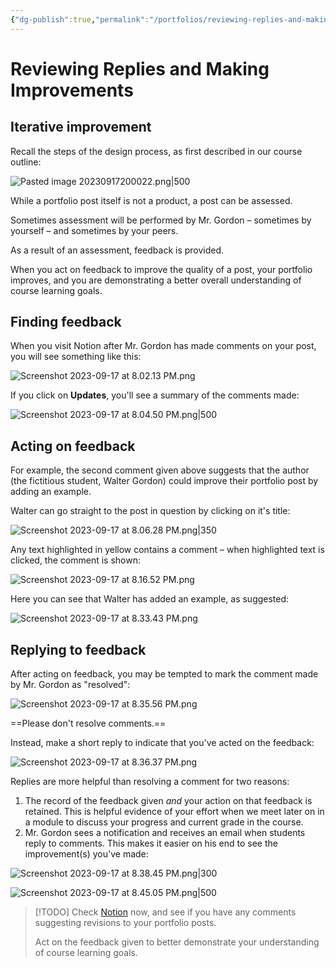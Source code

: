 ```yaml
---
{"dg-publish":true,"permalink":"/portfolios/reviewing-replies-and-making-improvements/","dgHomeLink":true}
---
```


# Reviewing Replies and Making Improvements

## Iterative improvement

Recall the steps of the design process, as first described in our course outline:

![Pasted image 20230917200022.png|500](/img/user/Media/Pasted%20image%2020230917200022.png)

While a portfolio post itself is not a product, a post can be assessed.

Sometimes assessment will be performed by Mr. Gordon – sometimes by yourself – and sometimes by your peers.

As a result of an assessment, feedback is provided.

When you act on feedback to improve the quality of a post, your portfolio improves, and you are demonstrating a better overall understanding of course learning goals.

## Finding feedback

When you visit Notion after Mr. Gordon has made comments on your post, you will see something like this:

![Screenshot 2023-09-17 at 8.02.13 PM.png](/img/user/Media/Screenshot%202023-09-17%20at%208.02.13%20PM.png)

If you click on **Updates**, you'll see a summary of the comments made:

![Screenshot 2023-09-17 at 8.04.50 PM.png|500](/img/user/Media/Screenshot%202023-09-17%20at%208.04.50%20PM.png)

## Acting on feedback

For example, the second comment given above suggests that the author (the fictitious student, Walter Gordon) could improve their portfolio post by adding an example. 

Walter can go straight to the post in question by clicking on it's title:

![Screenshot 2023-09-17 at 8.06.28 PM.png|350](/img/user/Media/Screenshot%202023-09-17%20at%208.06.28%20PM.png)

Any text highlighted in yellow contains a comment – when highlighted text is clicked, the comment is shown:

![Screenshot 2023-09-17 at 8.16.52 PM.png](/img/user/Media/Screenshot%202023-09-17%20at%208.16.52%20PM.png)

Here you can see that Walter has added an example, as suggested:

![Screenshot 2023-09-17 at 8.33.43 PM.png](/img/user/Media/Screenshot%202023-09-17%20at%208.33.43%20PM.png)

## Replying to feedback

After acting on feedback, you may be tempted to mark the comment made by Mr. Gordon as "resolved":

![Screenshot 2023-09-17 at 8.35.56 PM.png](/img/user/Media/Screenshot%202023-09-17%20at%208.35.56%20PM.png)

==Please don't resolve comments.==

Instead, make a short reply to indicate that you've acted on the feedback:

![Screenshot 2023-09-17 at 8.36.37 PM.png](/img/user/Media/Screenshot%202023-09-17%20at%208.36.37%20PM.png)

Replies are more helpful than resolving a comment for two reasons:

1. The record of the feedback given *and* your action on that feedback is retained. This is helpful evidence of your effort when we meet later on in a module to discuss your progress and current grade in the course.
2. Mr. Gordon sees a notification and receives an email when students reply to comments. This makes it easier on his end to see the improvement(s) you've made:

![Screenshot 2023-09-17 at 8.38.45 PM.png|300](/img/user/Media/Screenshot%202023-09-17%20at%208.38.45%20PM.png)

![Screenshot 2023-09-17 at 8.45.05 PM.png|500](/img/user/Media/Screenshot%202023-09-17%20at%208.45.05%20PM.png)

> [!TODO]
> Check [Notion](https://notion.so) now, and see if you have any comments suggesting revisions to your portfolio posts.
> 
> Act on the feedback given to better demonstrate your understanding of course learning goals.